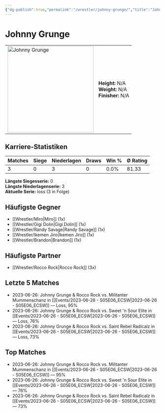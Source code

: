 ```yaml
---
{"dg-publish":true,"permalink":"/wrestler/johnny-grunge/","title":"Johnny Grunge","tags":["wrestler"],"noteIcon":""}
---
```



# Johnny Grunge

<table>
        <tr>
        <td><img src="https://github.com/CptSpaulding1980/choke-slam-wrestling/releases/download/images/Johnny_Grunge.png" width="280" alt="Johnny Grunge"></td>
        <td>
        <b>Height:</b> N/A<br>
        <b>Weight:</b> N/A<br>
        <b>Finisher:</b> N/A<br>
        </td>
        </tr>
        </table>
        

## Karriere-Statistiken

| Matches | Siege | Niederlagen | Draws | Win % | Ø Rating |
|---------|-------|-------------|-------|-------|-----------|
| 3 | 0 | 3 | 0 | 0.0% | 81.33 |

**Längste Siegesserie:** 0<br>**Längste Niederlagenserie:** 3<br>**Aktuelle Serie:** loss (3 in Folge)


## Häufigste Gegner
- [[Wrestler/Miro\|Miro]] (1x)
- [[Wrestler/Gigi Dolin\|Gigi Dolin]] (1x)
- [[Wrestler/Randy Savage\|Randy Savage]] (1x)
- [[Wrestler/Ikemen Jiro\|Ikemen Jiro]] (1x)
- [[Wrestler/Brandon\|Brandon]] (1x)

## Häufigste Partner
- [[Wrestler/Rocco Rock\|Rocco Rock]] (3x)

## Letzte 5 Matches
- 2023-06-26: Johnny Grunge & Rocco Rock vs. Militanter Mummenschanz in [[Events/2023-06-26 - S05E06_ECSW\|2023-06-26 - S05E06_ECSW]] — Loss, 95%
- 2023-06-26: Johnny Grunge & Rocco Rock vs. Sweet 'n Sour Elite in [[Events/2023-06-26 - S05E06_ECSW\|2023-06-26 - S05E06_ECSW]] — Loss, 76%
- 2023-06-26: Johnny Grunge & Rocco Rock vs. Saint Rebel Radicalz in [[Events/2023-06-26 - S05E06_ECSW\|2023-06-26 - S05E06_ECSW]] — Loss, 73%

## Top Matches
- 2023-06-26: Johnny Grunge & Rocco Rock vs. Militanter Mummenschanz in [[Events/2023-06-26 - S05E06_ECSW\|2023-06-26 - S05E06_ECSW]] — 95%
- 2023-06-26: Johnny Grunge & Rocco Rock vs. Sweet 'n Sour Elite in [[Events/2023-06-26 - S05E06_ECSW\|2023-06-26 - S05E06_ECSW]] — 76%
- 2023-06-26: Johnny Grunge & Rocco Rock vs. Saint Rebel Radicalz in [[Events/2023-06-26 - S05E06_ECSW\|2023-06-26 - S05E06_ECSW]] — 73%
